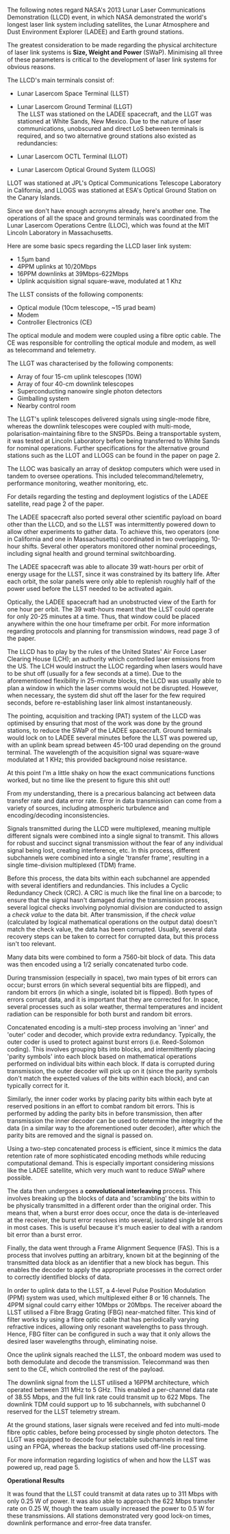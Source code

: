 The following notes regard NASA's 2013 Lunar Laser Communications Demonstration (LLCD) event, in which NASA demonstrated the world's longest laser link system including satellites, the Lunar Atmosphere and Dust Environment Explorer (LADEE) and Earth ground stations.
 
The greatest consideration to be made regarding the physical architecture of laser link systems is **Size, Weight and Power** (SWaP). Minimising all three of these parameters is critical to the development of laser link systems for obvious reasons.
 
The LLCD's main terminals consist of:
 
- Lunar Lasercom Space Terminal (LLST)
- Lunar Lasercom Ground Terminal (LLGT)  
The LLST was stationed on the LADEE spacecraft, and the LLGT was stationed at White Sands, New Mexico. Due to the nature of laser communications, unobscured and direct LoS between terminals is required, and so two alternative ground stations also existed as redundancies:
 
- Lunar Lasercom OCTL Terminal (LLOT)
- Lunar Lasercom Optical Ground System (LLOGS)
 
LLOT was stationed at JPL's Optical Communications Telescope Laboratory in California, and LLOGS was stationed at ESA's Optical Ground Station on the Canary Islands.
 
Since we don't have enough acronyms already, here's another one. The operations of all the space and ground terminals was coordinated from the Lunar Lasercom Operations Centre (LLOC), which was found at the MIT Lincoln Laboratory in Massachusetts.
 
Here are some basic specs regarding the LLCD laser link system:
 
- 1.5μm band
- 4PPM uplinks at 10/20Mbps
- 16PPM downlinks at 39Mbps-622Mbps
- Uplink acquisition signal square-wave, modulated at 1 Khz
 
The LLST consists of the following components:
 
- Optical module (10cm telescope, ~15 μrad beam)
- Modem
- Controller Electronics (CE)
 
The optical module and modem were coupled using a fibre optic cable. The CE was responsible for controlling the optical module and modem, as well as telecommand and telemetry.
 
The LLGT was characterised by the following components:
 
- Array of four 15-cm uplink telescopes (10W)
- Array of four 40-cm downlink telescopes
- Superconducting nanowire single photon detectors
- Gimballing system
- Nearby control room
 
The LLGT's uplink telescopes delivered signals using single-mode fibre, whereas the downlink telescopes were coupled with multi-mode, polarisation-maintaining fibre to the SNSPDs. Being a transportable system, it was tested at Lincoln Laboratory before being transferred to White Sands for nominal operations. Further specifications for the alternative ground stations such as the LLOT and LLOGS can be found in the paper on page 2.
 
The LLOC was basically an array of desktop computers which were used in tandem to oversee operations. This included telecommand/telemetry, performance monitoring, weather monitoring, etc.
 
For details regarding the testing and deployment logistics of the LADEE satellite, read page 2 of the paper.
 
The LADEE spacecraft also ported several other scientific payload on board other than the LLCD, and so the LLST was intermittently powered down to allow other experiments to gather data. To achieve this, two operators (one in California and one in Massachusetts) coordinated in two overlapping, 10-hour shifts. Several other operators monitored other nominal proceedings, including signal health and ground terminal switchboarding.
 
The LADEE spacecraft was able to allocate 39 watt-hours per orbit of energy usage for the LLST, since it was constrained by its battery life. After each orbit, the solar panels were only able to replenish roughly half of the power used before the LLST needed to be activated again.
 
Optically, the LADEE spacecraft had an unobstructed view of the Earth for one hour per orbit. The 39 watt-hours meant that the LLST could operate for only 20-25 minutes at a time. Thus, that window could be placed anywhere within the one hour timeframe per orbit. For more information regarding protocols and planning for transmission windows, read page 3 of the paper.
 
The LLCD has to play by the rules of the United States' Air Force Laser Clearing House (LCH); an authority which controlled laser emissions from the US. The LCH would instruct the LLOC regarding when lasers would have to be shut off (usually for a few seconds at a time). Due to the aforementioned flexibility in 25-minute blocks, the LLCD was usually able to plan a window in which the laser comms would not be disrupted. However, when necessary, the system did shut off the laser for the few required seconds, before re-establishing laser link almost instantaneously.
 
The pointing, acquisition and tracking (PAT) system of the LLCD was optimised by ensuring that most of the work was done by the ground stations, to reduce the SWaP of the LADEE spacecraft. Ground terminals would lock on to LADEE several minutes before the LLST was powered up, with an uplink beam spread between 45-100 urad depending on the ground terminal. The wavelength of the acquisition signal was square-wave modulated at 1 KHz; this provided background noise resistance.
 
At this point I'm a little shaky on how the exact communications functions worked, but no time like the present to figure this shit out!
 
From my understanding, there is a precarious balancing act between data transfer rate and data error rate. Error in data transmission can come from a variety of sources, including atmospheric turbulence and encoding/decoding inconsistencies.
 
Signals transmitted during the LLCD were multiplexed, meaning multiple different signals were combined into a single signal to transmit. This allows for robust and succinct signal transmission without the fear of any individual signal being lost, creating interference, etc. In this process, different subchannels were combined into a single 'transfer frame', resulting in a single time-division multiplexed (TDM) frame.
 
Before this process, the data bits within each subchannel are appended with several identifiers and redundancies. This includes a Cyclic Redundancy Check (CRC). A CRC is much like the final line on a barcode; to ensure that the signal hasn't damaged during the transmission process, several logical checks involving polynomial division are conducted to assign a _check value_ to the data bit. After transmission, if the _check value_ (calculated by logical mathematical operations on the output data) doesn't match the check value, the data has been corrupted. Usually, several data recovery steps can be taken to correct for corrupted data, but this process isn't too relevant.
 
Many data bits were combined to form a 7560-bit block of data. This data was then encoded using a 1/2 serially concatenated turbo code.
 
During transmission (especially in space), two main types of bit errors can occur; burst errors (in which several sequential bits are flipped), and random bit errors (in which a single, isolated bit is flipped). Both types of errors corrupt data, and it is important that they are corrected for. In space, several processes such as solar weather, thermal temperatures and incident radiation can be responsible for both burst and random bit errors.
 
Concatenated encoding is a multi-step process involving an 'inner' and 'outer' coder and decoder, which provide extra redundancy. Typically, the outer coder is used to protect against burst errors (i.e. Reed-Solomon coding). This involves grouping bits into blocks, and intermittently placing 'parity symbols' into each block based on mathematical operations performed on individual bits within each block. If data is corrupted during transmission, the outer decoder will pick up on it (since the parity symbols don't match the expected values of the bits within each block), and can typically correct for it.
 
Similarly, the inner coder works by placing parity bits within each byte at reserved positions in an effort to combat random bit errors. This is performed by adding the parity bits in before transmission, then after transmission the inner decoder can be used to determine the integrity of the data (in a similar way to the aforementioned outer decoder), after which the parity bits are removed and the signal is passed on.
 
Using a two-step concatenated process is efficient, since it mimics the data retention rate of more sophisticated encoding methods while reducing computational demand. This is especially important considering missions like the LADEE satellite, which very much want to reduce SWaP where possible.
 
The data then undergoes a **convolutional interleaving** process. This involves breaking up the blocks of data and 'scrambling' the bits within to be physically transmitted in a different order than the original order. This means that, when a burst error does occur, once the data is de-interleaved at the receiver, the burst error resolves into several, isolated single bit errors in most cases. This is useful because it's much easier to deal with a random bit error than a burst error.
 
Finally, the data went through a Frame Alignment Sequence (FAS). This is a process that involves putting an arbitrary, known bit at the beginning of the transmitted data block as an identifier that a new block has begun. This enables the decoder to apply the appropriate processes in the correct order to correctly identified blocks of data.
 
In order to uplink data to the LLST, a 4-level Pulse Position Modulation (PPM) system was used, which multiplexed either 8 or 16 channels. The 4PPM signal could carry either 10Mbps or 20Mbps. The receiver aboard the LLST utilised a Fibre Bragg Grating (FBG) near-matched filter. This kind of filter works by using a fibre optic cable that has periodically varying refractive indices, allowing only resonant wavelengths to pass through. Hence, FBG filter can be configured in such a way that it only allows the desired laser wavelengths through, eliminating noise.
 
Once the uplink signals reached the LLST, the onboard modem was used to both demodulate and decode the transmission. Telecommand was then sent to the CE, which controlled the rest of the payload.
 
The downlink signal from the LLST utilised a 16PPM architecture, which operated between 311 MHz to 5 GHz. This enabled a per-channel data rate of 38.55 Mbps, and the full link rate could transmit up to 622 Mbps. The downlink TDM could support up to 16 subchannels, with subchannel 0 reserved for the LLST telemetry stream.
 
At the ground stations, laser signals were received and fed into multi-mode fibre optic cables, before being processed by single photon detectors. The LLGT was equipped to decode four selectable subchannels in real time using an FPGA, whereas the backup stations used off-line processing.
 
For more information regarding logistics of when and how the LLST was powered up, read page 5.
 
**Operational Results**
 
It was found that the LLST could transmit at data rates up to 311 Mbps with only 0.25 W of power. It was also able to approach the 622 Mbps transfer rate on 0.25 W, though the team usually increased the power to 0.5 W for these transmissions. All stations demonstrated very good lock-on times, downlink performance and error-free data transfer.